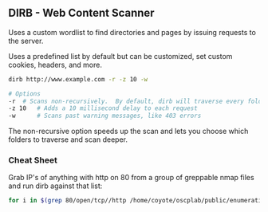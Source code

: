 ## DIRB - Web Content Scanner

Uses a custom wordlist to find directories and pages by issuing requests to the server.

Uses a predefined list by default but can be customized, set custom cookies, headers, and more.

```bash
dirb http://www.example.com -r -z 10 -w

# Options
-r	# Scans non-recursively.  By default, dirb will traverse every folder and run the scans within those folders as well.
-z 10	# Adds a 10 millisecond delay to each request
-w		# Scans past warning messages, like 403 errors
```

The non-recursive option speeds up the scan and lets you choose which folders to traverse and scan deeper.

### Cheat Sheet

Grab IP's of anything with http on 80 from a group of greppable nmap files and run dirb against that list:

```bash
for i in $(grep 80/open/tcp//http /home/coyote/oscplab/public/enumeration/nmap-scans/*.gnmap | awk -F ": " '{print $2}' | cut -d " " -f 1); do dirb http://$i -r -o /home/coyote/oscplab/enumeration/dirb/dirb_$i.txt; done;
```

